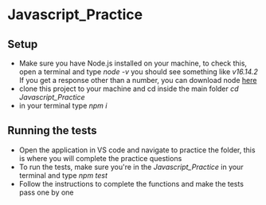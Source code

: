 # Javascript_Practice

## Setup
- Make sure you have Node.js installed on your machine, to check this, open a terminal and type *node -v* you should see something like *v16.14.2* If you get a response other than a number, you can download node [here](https://nodejs.org/en/download)
- clone this project to your machine and cd inside the main folder *cd Javascript_Practice*
- in your terminal type *npm i*

## Running the tests
- Open the application in VS code and navigate to practice the folder, this is where you will complete the practice questions
- To run the tests, make sure you're in the *Javascript_Practice* in your terminal and type *npm test*
- Follow the instructions to complete the functions and make the tests pass one by one
